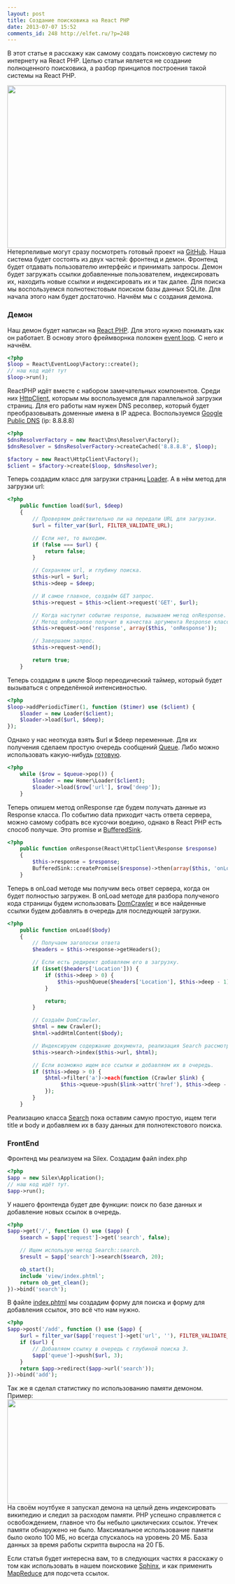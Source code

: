 ```yaml
---
layout: post
title: Создание поисковика на React PHP
date: 2013-07-07 15:52
comments_id: 248 http://elfet.ru/?p=248
---
```

В этот статье я расскажу как самому создать поисковую систему по интернету на React PHP. Целью статьи является не создание полноценного поисковика, а разбор принципов построения такой системы на React PHP.

<a href="/assets/react-php.png">
<img src="/assets/react-php.png" alt="" class="center" width="500" height="371">
</a>
Нетерпеливые могут сразу посмотреть готовый проект на <a href="https://github.com/elfet/homer" target="_blank">GitHub</a>.
<!--more-->
Наша система будет состоять из двух частей: фронтенд и демон. Фронтенд будет отдавать пользователю интерфейс и принимать запросы. Демон будет загружать ссылки добавленные пользователем, индексировать их, находить новые ссылки и индексировать их и так далее.
Для поиска мы воспользуемся полнотекстовым поиском базы данных SQLite. Для начала этого нам будет достаточно.
Начнём мы с создания демона.

<h3>Демон</h3>
Наш демон будет написан на <a href="http://reactphp.org/" target="_blank">React PHP</a>. Для этого нужно понимать как он работает.
В основу этого фреймворнка положен <a href="http://en.wikipedia.org/wiki/Event_loop" target="_blank">event loop</a>. C него и начнём.


~~~ php
<?php
$loop = React\EventLoop\Factory::create();
// наш код идёт тут
$loop->run();
~~~

ReactPHP идёт вместе с набором замечательных компонентов. Среди них <a href="https://github.com/reactphp/react/tree/master/src/React/HttpClient" target="_blank">HttpClient</a>, которым мы воспользуемся для параллельной загрузки страниц. Для его работы нам нужен DNS ресолвер, который будет преобразовывать доменные имена в IP адреса. Воспользуемся <a href="http://ru.wikipedia.org/wiki/Google_Public_DNS" target="_blank">Google Public DNS</a> (ip: 8.8.8.8)


~~~ php
<?php
$dnsResolverFactory = new React\Dns\Resolver\Factory();
$dnsResolver = $dnsResolverFactory->createCached('8.8.8.8', $loop);

$factory = new React\HttpClient\Factory();
$client = $factory->create($loop, $dnsResolver);
~~~

Теперь создадим класс для загрузки страниц <a href="https://github.com/elfet/homer/blob/master/src/Homer/Loader.php" target="_blank">Loader</a>. А в нём метод для загрузки url:


~~~ php
<?php
    public function load($url, $deep)
    {
        // Проверяем действительно ли на передали URL для загрузки.
        $url = filter_var($url, FILTER_VALIDATE_URL);

        // Если нет, то выходим.
        if (false === $url) {
            return false;
        }

        // Сохраняем url, и глубину поиска.
        $this->url = $url;
        $this->deep = $deep;

        // И самое главное, создаём GET запрос.
        $this->request = $this->client->request('GET', $url);

        // Когда наступит событие response, вызываем метод onResponse.
        // Метод onResponse получит в качества аргумента Response класс.
        $this->request->on('response', array($this, 'onResponse'));

        // Завершаем запрос.
        $this->request->end();

        return true;
    }
~~~

Теперь создадим в цикле $loop переодический таймер, который будет вызываться с определённой интенсивностью.


~~~ php
<?php
$loop->addPeriodicTimer(1, function ($timer) use ($client) {
    $loader = new Loader($client);
    $loader->load($url, $deep);
});
~~~

Однако у нас неоткуда взять $url и $deep переменные. Для их получения сделаем простую очередь сообщений <a href="https://github.com/elfet/homer/blob/master/src/Homer/Queue.php" target="_blank">Queue</a>. Либо можно использовать какую-нибудь <a href="http://gearman.org/" target="_blank">готовую</a>.


~~~ php
<?php
    while ($row = $queue->pop()) {
        $loader = new Homer\Loader($client);
        $loader->load($row['url'], $row['deep']);
    }
~~~

Теперь опишем метод onResponse где будем получать данные из Response класса. По событию data приходит часть ответа сервера, можно самому собрать все кусочки воедино, однако в React PHP есть способ получше. Это promise и <a href="https://github.com/reactphp/react/blob/master/src/React/Stream/BufferedSink.php" target="_blank">BufferedSink</a>.


~~~ php
<?php
    public function onResponse(React\HttpClient\Response $response)
    {
        $this->response = $response;
        BufferedSink::createPromise($response)->then(array($this, 'onLoad'));
    }
~~~

Теперь в onLoad методе мы получим весь ответ сервера, когда он будет полностью загружен. В onLoad методе для разбора полученого кода страницы будем использовать <a href="http://symfony.com/doc/current/components/dom_crawler.html" target="_blank">DomCrawler</a> и все найденные ссылки будем добавлять в очередь для последующей загрузки.


~~~ php
<?php
    public function onLoad($body)
    {
        // Получаем заголоски ответа
        $headers = $this->response->getHeaders();

        // Если есть редирект добавляем его в загрузку.
        if (isset($headers['Location'])) {
            if ($this->deep > 0) {
                $this->pushQueue($headers['Location'], $this->deep - 1);
            }

            return;
        }

        // Создаём DomCrawler.
        $html = new Crawler();
        $html->addHtmlContent($body);

        // Индексируем содержание документа, реализация Search рассмотрим позже.
        $this->search->index($this->url, $html);

        // Если возможно ищем все ссылки и добавляем их в очередь.
        if ($this->deep > 0) {
            $html->filter('a')->each(function (Crawler $link) {
                 $this->queue->push($link->attr('href'), $this->deep - 1);
            });
        }
    }
~~~

Реализацию класса <a href="https://github.com/elfet/homer/blob/master/src/Homer/Search.php" target="_blank">Search</a> пока оставим самую простую, ищем теги title и body и добавляем их в базу данных для полнотекстового поиска.

<h3>FrontEnd</h3>
Фронтенд мы реализуем на Silex. Создадим файл index.php


~~~ php
<?php
$app = new Silex\Application();
// наш код идёт тут.
$app->run();
~~~

У нашего фронтенда будет две функции: поиск по базе данных и добавление новых ссылок в очередь.


~~~ php
<?php
$app->get('/', function () use ($app) {
    $search = $app['request']->get('search', false);

    // Ищем использую метод Search::search.
    $result = $app['search']->search($search, 20);

    ob_start();
    include 'view/index.phtml';
    return ob_get_clean();
})->bind('search');
~~~

В файле <a href="https://github.com/elfet/homer/blob/master/view/index.phtml" target="_blank">index.phtml</a> мы создадим форму для поиска и форму для добавления ссылок, это всё что нам нужно.


~~~ php
<?php
$app->post('/add', function () use ($app) {
    $url = filter_var($app['request']->get('url', ''), FILTER_VALIDATE_URL);
    if ($url) {
        // Добавляем ссылку в очередь с глубиной поиска 3.
        $app['queue']->push($url, 3);
    }
    return $app->redirect($app->url('search'));
})->bind('add');
~~~


Так же я сделал статистику по использованию памяти демоном. Пример:
<img src="/assets/react-stat.png" width="527" height="238" class="center">
На своём ноутбуке я запускал демона на целый день индексировать википедию и следил за расходом памяти. PHP успешно справляется с освобождением, главное что бы небыло циклических ссылок. Утечек памяти обнаружено не было. Максимальное использование памяти было около 100 МБ, но всегда спускалось на уровень 20 МБ. База данных за время работы скрипта выросла на 20 ГБ.


Если статья будет интересна вам, то в следующих частях я расскажу о том как использовать в нашем поисковике <a href="http://sphinxsearch.com/" target="_blank">Sphinx</a>, и как применить <a href="http://en.wikipedia.org/wiki/MapReduce" target="_blank">MapReduce</a> для подсчета ссылок.
